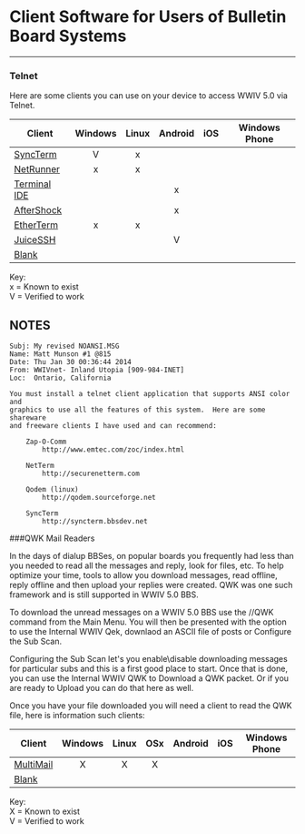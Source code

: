 # Client Software for Users of Bulletin Board Systems
***

### Telnet
Here are some clients you can use on your device to access WWIV 5.0 via Telnet.

Client | Windows | Linux | Android | iOS | Windows Phone
------ | :-----: | :---: | :-----: | :-: | :-----------:
[SyncTerm](http://www.syncterm.net/) | V | x |  |  |
[NetRunner](http://mysticbbs.com/downloads.html) | x | x |  |  |
[Terminal IDE](https://play.google.com/store/apps/details?id=com.spartacusrex.spartacuside) |  |  | x |  |
[AfterShock](https://play.google.com/store/apps/details?id=com.asvcorp.aftershock) |  |  | x |  |
[EtherTerm](https://github.com/M-griffin/EtherTerm) | x | x |  |  |
[JuiceSSH](https://juicessh.com/) |  |  | V |  |
[Blank]() |  |  |  |  |

Key:  
x = Known to exist  
V = Verified to work  

## NOTES

```
Subj: My revised NOANSI.MSG
Name: Matt Munson #1 @815
Date: Thu Jan 30 00:36:44 2014
From: WWIVnet- Inland Utopia [909-984-INET]
Loc:  Ontario, California 

You must install a telnet client application that supports ANSI color and
graphics to use all the features of this system.  Here are some shareware
and freeware clients I have used and can recommend:

    Zap-O-Comm
        http://www.emtec.com/zoc/index.html

    NetTerm
        http://securenetterm.com

    Qodem (linux)
        http://qodem.sourceforge.net

    SyncTerm
        http://syncterm.bbsdev.net
```

###QWK Mail Readers

In the days of dialup BBSes, on popular boards you frequently had less than you needed to read
all the messages and reply, look for files, etc. To help optimize your time, tools to allow you 
download messages, read offline, reply offline and then upload your replies were created. QWK was
one such framework and is still supported in WWIV 5.0 BBS.

To download the unread messages on a WWIV 5.0 BBS use the //QWK command from the Main Menu. You will then be presented with the option to use the Internal WWIV Qek, downlaod an ASCII file of posts or Configure the Sub Scan. 

Configuring the Sub Scan let's you enable\disable downloading messages for particular subs and this is a first good place to start. Once that is done, you can use the Internal WWIV QWK to Download a QWK packet. Or if you are ready to Upload you can do that here as well.

Once you have your file downloaded you will need a client to read the QWK file, here is information such clients:

Client | Windows | Linux | OSx | Android | iOS | Windows Phone
------ | :-----: | :---: | :-: | :-----: | :-: | :-----------:
[MultiMail](http://multimail.sourceforge.net/) | X | X | X |  |
[Blank]() |  |  |  |  |

Key:  
X = Known to exist  
V = Verified to work  


